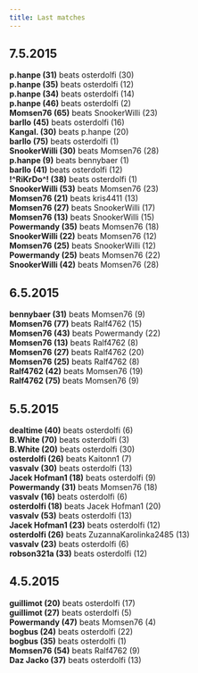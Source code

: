 ```yaml
---
title: Last matches
---
```


<div class="matchesOfDay"><div><h2>7.5.2015</h2></div><div><b>p.hanpe (31)</b><span> beats osterdolfi (30)</span></div><div><b>p.hanpe (35)</b><span> beats osterdolfi (12)</span></div><div><b>p.hanpe (34)</b><span> beats osterdolfi (14)</span></div><div><b>p.hanpe (46)</b><span> beats osterdolfi (2)</span></div><div><b>Momsen76 (65)</b><span> beats SnookerWilli (23)</span></div><div><b>barllo (45)</b><span> beats osterdolfi (16)</span></div><div><b>Kangal. (30)</b><span> beats p.hanpe (20)</span></div><div><b>barllo (75)</b><span> beats osterdolfi (1)</span></div><div><b>SnookerWilli (30)</b><span> beats Momsen76 (28)</span></div><div><b>p.hanpe (9)</b><span> beats bennybaer (1)</span></div><div><b>barllo (41)</b><span> beats osterdolfi (12)</span></div><div><b>!^RiKrDo^! (38)</b><span> beats osterdolfi (1)</span></div><div><b>SnookerWilli (53)</b><span> beats Momsen76 (23)</span></div><div><b>Momsen76 (21)</b><span> beats kris4411 (13)</span></div><div><b>Momsen76 (27)</b><span> beats SnookerWilli (17)</span></div><div><b>Momsen76 (13)</b><span> beats SnookerWilli (15)</span></div><div><b>Powermandy (35)</b><span> beats Momsen76 (18)</span></div><div><b>SnookerWilli (22)</b><span> beats Momsen76 (12)</span></div><div><b>Momsen76 (25)</b><span> beats SnookerWilli (12)</span></div><div><b>Powermandy (25)</b><span> beats Momsen76 (22)</span></div><div><b>SnookerWilli (42)</b><span> beats Momsen76 (28)</span></div></div><div class="matchesOfDay"><div><h2>6.5.2015</h2></div><div><b>bennybaer (31)</b><span> beats Momsen76 (9)</span></div><div><b>Momsen76 (77)</b><span> beats Ralf4762 (15)</span></div><div><b>Momsen76 (43)</b><span> beats Powermandy (22)</span></div><div><b>Momsen76 (13)</b><span> beats Ralf4762 (8)</span></div><div><b>Momsen76 (27)</b><span> beats Ralf4762 (20)</span></div><div><b>Momsen76 (25)</b><span> beats Ralf4762 (8)</span></div><div><b>Ralf4762 (42)</b><span> beats Momsen76 (19)</span></div><div><b>Ralf4762 (75)</b><span> beats Momsen76 (9)</span></div></div><div class="matchesOfDay"><div><h2>5.5.2015</h2></div><div><b>dealtime (40)</b><span> beats osterdolfi (6)</span></div><div><b>B.White (70)</b><span> beats osterdolfi (3)</span></div><div><b>B.White (20)</b><span> beats osterdolfi (30)</span></div><div><b>osterdolfi (26)</b><span> beats Kaitonn1 (7)</span></div><div><b>vasvalv (30)</b><span> beats osterdolfi (13)</span></div><div><b>Jacek Hofman1 (18)</b><span> beats osterdolfi (9)</span></div><div><b>Powermandy (31)</b><span> beats Momsen76 (18)</span></div><div><b>vasvalv (16)</b><span> beats osterdolfi (6)</span></div><div><b>osterdolfi (18)</b><span> beats Jacek Hofman1 (20)</span></div><div><b>vasvalv (53)</b><span> beats osterdolfi (13)</span></div><div><b>Jacek Hofman1 (23)</b><span> beats osterdolfi (12)</span></div><div><b>osterdolfi (26)</b><span> beats ZuzannaKarolinka2485 (13)</span></div><div><b>vasvalv (23)</b><span> beats osterdolfi (6)</span></div><div><b>robson321a (33)</b><span> beats osterdolfi (12)</span></div></div><div class="matchesOfDay"><div><h2>4.5.2015</h2></div><div><b>guillimot (20)</b><span> beats osterdolfi (17)</span></div><div><b>guillimot (27)</b><span> beats osterdolfi (5)</span></div><div><b>Powermandy (47)</b><span> beats Momsen76 (4)</span></div><div><b>bogbus (24)</b><span> beats osterdolfi (22)</span></div><div><b>bogbus (35)</b><span> beats osterdolfi (1)</span></div><div><b>Momsen76 (54)</b><span> beats Ralf4762 (9)</span></div><div><b>Daz Jacko (37)</b><span> beats osterdolfi (13)</span></div></div>